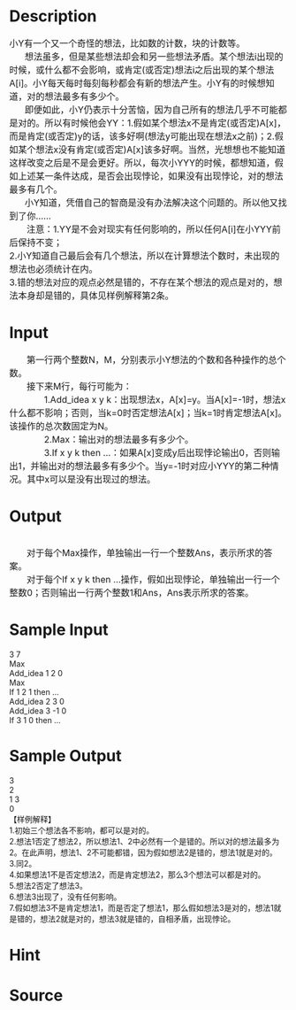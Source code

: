 
# Description

<div class="content"><div><span style="font-size: medium">小Y有一个又一个奇怪的想法，比如数的计数，块的计数等。</span></div>
<div style="text-indent: 21pt"><span style="font-size: medium">想法虽多，但是某些想法却会和另一些想法矛盾。某个想法i出现的时候，或什么都不会影响，或肯定(或否定)想法i之后出现的某个想法A[i]。小Y每天每时每刻每秒都会有新的想法产生。小Y有的时候想知道，对的想法最多有多少个。</span></div>
<div style="text-indent: 21pt"><span style="font-size: medium">即便如此，小Y仍表示十分苦恼，因为自己所有的想法几乎不可能都是对的。所以有时候他会YY：1.假如某个想法x不是肯定(或否定)A[x]，而是肯定(或否定)y的话，该多好啊(想法y可能出现在想法x之前)；2.假如某个想法x没有肯定(或否定)A[x]该多好啊。当然，光想想也不能知道这样改变之后是不是会更好。所以，每次小YYY的时候，都想知道，假如上述某一条件达成，是否会出现悖论，如果没有出现悖论，对的想法最多有几个。</span></div>
<div style="text-indent: 21pt"><span style="font-size: medium">小Y知道，凭借自己的智商是没有办法解决这个问题的。所以他又找到了你……</span></div>
<div><span style="font-size: medium">       注意：1.YY是不会对现实有任何影响的，所以任何A[i]在小YYY前后保持不变；</span></div>
<div><span style="font-size: medium">2.小Y知道自己最后会有几个想法，所以在计算想法个数时，未出现的想法也必须统计在内。</span></div>
<div><span style="font-size: medium">3.错的想法对应的观点必然是错的，不存在某个想法的观点是对的，想法本身却是错的，具体见样例解释第2条。</span></div></div>

# Input

<div class="content"><div><span style="font-size: medium">       第一行两个整数N，M，分别表示小Y想法的个数和各种操作的总个数。</span></div>
<div><span style="font-size: medium">       接下来M行，每行可能为：</span></div>
<div><span style="font-size: medium">              1.Add_idea x y k：出现想法x，A[x]=y。当A[x]=-1时，想法x什么都不影响；否则，当k=0时否定想法A[x]；当k=1时肯定想法A[x]。该操作的总次数固定为N。</span></div>
<div><span style="font-size: medium">              2.Max：输出对的想法最多有多少个。</span></div>
<div><span style="font-size: medium">              3.If x y k then …：如果A[x]变成y后出现悖论输出0，否则输出1，并输出对的想法最多有多少个。当y=-1时对应小YYY的第二种情况。其中x可以是没有出现过的想法。</span></div></div>

# Output

<div class="content"><div> </div>
<div><span style="font-size: medium">       对于每个Max操作，单独输出一行一个整数Ans，表示所求的答案。</span></div>
<div><span style="font-size: medium">       对于每个If x y k then …操作，假如出现悖论，单独输出一行一个整数0；否则输出一行两个整数1和Ans，Ans表示所求的答案。</span></div></div>

# Sample Input

<div class="content"><span class="sampledata">3 7<br/>
Max<br/>
Add_idea 1 2 0<br/>
Max<br/>
If 1 2 1 then …<br/>
Add_idea 2 3 0<br/>
Add_idea 3 -1 0<br/>
If 3 1 0 then …<br/>
</span></div>

# Sample Output

<div class="content"><span class="sampledata">3<br/>
2<br/>
1 3<br/>
0<br/>
【样例解释】<br/>
       1.初始三个想法各不影响，都可以是对的。<br/>
2.想法1否定了想法2，所以想法1、2中必然有一个是错的。所以对的想法最多为2。在此声明，想法1、2不可能都错，因为假如想法2是错的，想法1就是对的。<br/>
3.同2。<br/>
4.如果想法1不是否定想法2，而是肯定想法2，那么3个想法可以都是对的。<br/>
5.想法2否定了想法3。<br/>
6.想法3出现了，没有任何影响。<br/>
7.假如想法3不是肯定想法1，而是否定了想法1，那么假如想法3是对的，想法1就是错的，想法2就是对的，想法3就是错的，自相矛盾，出现悖论。</span></div>

# Hint

<div class="content"><p></p></div>

# Source

<div class="content"><p><a href="problemset.php?search="></a></p></div>

